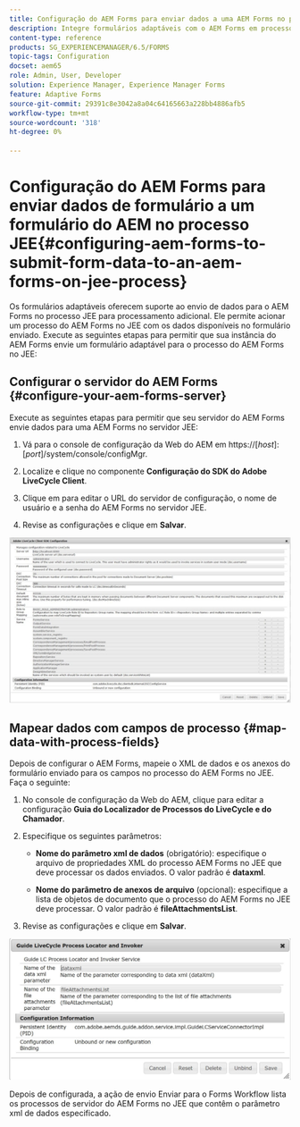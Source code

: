 ```yaml
---
title: Configuração do AEM Forms para enviar dados a uma AEM Forms no processo JEE
description: Integre formulários adaptáveis com o AEM Forms em processos JEE para processar dados de formulário.
content-type: reference
products: SG_EXPERIENCEMANAGER/6.5/FORMS
topic-tags: Configuration
docset: aem65
role: Admin, User, Developer
solution: Experience Manager, Experience Manager Forms
feature: Adaptive Forms
source-git-commit: 29391c8e3042a8a04c64165663a228bb4886afb5
workflow-type: tm+mt
source-wordcount: '318'
ht-degree: 0%

---
```


# Configuração do AEM Forms para enviar dados de formulário a um formulário do AEM no processo JEE{#configuring-aem-forms-to-submit-form-data-to-an-aem-forms-on-jee-process}

Os formulários adaptáveis oferecem suporte ao envio de dados para o AEM Forms no processo JEE para processamento adicional. Ele permite acionar um processo do AEM Forms no JEE com os dados disponíveis no formulário enviado. Execute as seguintes etapas para permitir que sua instância do AEM Forms envie um formulário adaptável para o processo do AEM Forms no JEE:

## Configurar o servidor do AEM Forms {#configure-your-aem-forms-server}

Execute as seguintes etapas para permitir que seu servidor do AEM Forms envie dados para uma AEM Forms no servidor JEE:

1. Vá para o console de configuração da Web do AEM em https://[*host*]:[*port*]/system/console/configMgr.

1. Localize e clique no componente **Configuração do SDK do Adobe LiveCycle Client**.
1. Clique em para editar o URL do servidor de configuração, o nome de usuário e a senha do AEM Forms no servidor JEE.
1. Revise as configurações e clique em **Salvar**.

![Configuração do Adobe LiveCycle Client SDK](assets/clientsdkconfiguration.jpg)

## Mapear dados com campos de processo {#map-data-with-process-fields}

Depois de configurar o AEM Forms, mapeie o XML de dados e os anexos do formulário enviado para os campos no processo do AEM Forms no JEE. Faça o seguinte:

1. No console de configuração da Web do AEM, clique para editar a configuração **Guia do Localizador de Processos do LiveCycle e do Chamador**.
1. Especifique os seguintes parâmetros:

   * **Nome do parâmetro xml de dados** (obrigatório): especifique o arquivo de propriedades XML do processo AEM Forms no JEE que deve processar os dados enviados. O valor padrão é **dataxml**.

   * **Nome do parâmetro de anexos de arquivo** (opcional): especifique a lista de objetos de documento que o processo do AEM Forms no JEE deve processar. O valor padrão é **fileAttachmentsList**.

1. Revise as configurações e clique em **Salvar**.

![Localizador e Invocador do Guia de Processos do LiveCycle](assets/test3.jpg)

Depois de configurada, a ação de envio Enviar para o Forms Workflow lista os processos de servidor do AEM Forms no JEE que contêm o parâmetro xml de dados especificado.
